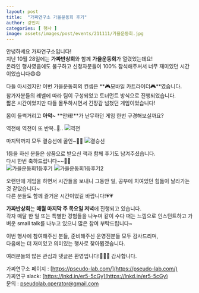 ```yaml
---
layout: post
title:  "가짜연구소 가을운동회 후기"
author: 강민지
categories: [ 행사 ]
image: assets/images/post/events/211111/가을운동회.jpg
---
```


안녕하세요 가짜연구소입니다!  
지난 10월 28일에는 **가짜반상회**와 함께 **가을운동회**가 열렸었는데요!  
온라인 행사였음에도 불구하고 신청자분들이 100% 참석해주셔서 너무 재미있던 시간이었습니다😄😄  

다들 아시겠지만 이번 가을운동회의 컨셉은 **🎮모바일 카트라이더🎮**였습니다.  
참가자분들의 레벨에 따라 팀이 구성되었고 토너먼트 방식으로 진행되었습니다.    
짧은 시간이었지만 다들 몰두하시면서 긴장감 넘쳤던 게임이었습니다!  

몸이 들썩거리고 **아악~** **안돼!**가 난무하던 게임 한번 구경해보실까요?  

역전에 역전이 또 반복..🚨.. 
![역전](https://user-images.githubusercontent.com/71136942/141154431-a88b6fab-b641-4c79-822f-1d191e1810f1.gif)


마지막까지 모두 결승선에 골인~🎊👏
![결승선](https://user-images.githubusercontent.com/71136942/141154280-3455df25-6ef2-49fc-8196-92c25204bc82.gif)


1등을 하신 분들은 상품으로 받으신 책과 함께 후기도 남겨주셨습니다.  
다시 한번 축하드립니다~~🎉🥇  
![가을운동회1등후기](https://user-images.githubusercontent.com/71136942/141149197-2cdd5535-c8c7-4ea9-8bb5-d6f9c3db5052.jpg)
![가을운동회1등후기2](https://user-images.githubusercontent.com/71136942/141149276-35c973fc-4669-4295-85a8-a90921e436b3.jpg)


오랜만에 게임을 하면서 시간들을 보내니 그동안 일, 공부에 치여있던 힘듦이 날라가는 것 같았습니다~  
다른 분들도 함께 즐거운 시간이였길 바랍니다!💗💗  

**가짜반상회**는 **매월 마지막 주 목요일 저녁**에 진행되고 있습니다.  
각자 매달 한 일 또는 특별한 경험들을 나누며 같이 수다 떠는 느낌으로 인스턴트하고   가벼운 small talk를 나누고 있으니 많은 참여 부탁드립니다~  

이번 행사에 참여해주신 분들, 준비해주신 운영진분들 모두 감사드리며,  
다음에는 더 재미있고 의미있는 행사로 찾아뵙겠습니다.  

여러분들의 많은 관심과 댓글은 환영입니다!💯🤞😆
감사합니다.


가짜연구소 페이지 : [https://pseudo-lab.com/](https://pseudo-lab.com/)  
가짜연구 slack: [https://lnkd.in/er5-5cGy](https://lnkd.in/er5-5cGy)  
문의 : pseudolab.operator@gmail.com
